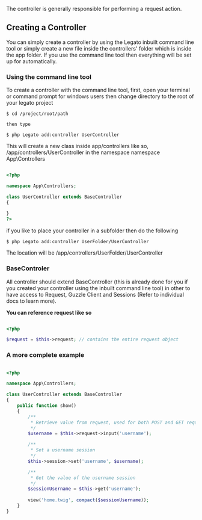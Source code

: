 The controller is generally responsible for performing a request action.

## Creating a Controller

You can simply create a controller by using the Legato inbuilt command line tool or simply create a new file inside the controllers' folder which is inside the app folder. If you use the command line tool then everything will be set up for automatically.

### Using the command line tool

To create a controller with the command line tool, first, open your terminal or command prompt for windows users then change directory to the root of your legato project

```
$ cd /project/root/path

then type

$ php Legato add:controller UserController
```

This will create a new class inside app/controllers like so, /app/controllers/UserController in the namespace namespace App\Controllers

```php

<?php

namespace App\Controllers;

class UserController extends BaseController
{
    
}
?>

```

if you like to place your controller in a subfolder then do the following

```
$ php Legato add:controller UserFolder/UserController
```
The location will be /app/controllers/UserFolder/UserController 

### BaseControler

All controller should extend BaseController (this is already done for you if you created your controller using the inbuilt command line tool) in other to have access to Request, Guzzle Client and Sessions (Refer to individual docs to learn more).

**You can reference request like so**

```php

<?php

$request = $this->request; // contains the entire request object

```

### A more complete example 

```php

<?php

namespace App\Controllers;

class UserController extends BaseController
{
    public function show()
    {
        /**
         * Retrieve value from request, used for both POST and GET request
         */
        $username = $this->request->input('username'); 

        /**
         * Set a username session 
         */
        $this->session->set('username', $username);

        /**
         * Get the value of the username session
         */
        $sessionUsername = $this->get('username');
        
        view('home.twig', compact($sessionUsername));
    }
}

```
